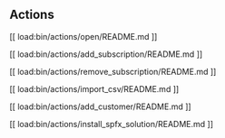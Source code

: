 
## Actions

[[ load:bin/actions/open/README.md ]]

[[ load:bin/actions/add_subscription/README.md ]]

[[ load:bin/actions/remove_subscription/README.md ]]

[[ load:bin/actions/import_csv/README.md ]]

[[ load:bin/actions/add_customer/README.md ]]

[[ load:bin/actions/install_spfx_solution/README.md ]]